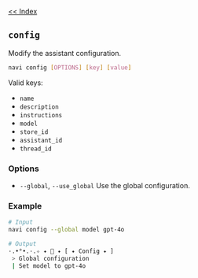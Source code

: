 [<< Index](docs/index.md)

## `config`
Modify the assistant configuration.

```bash
navi config [OPTIONS] [key] [value]
```

Valid keys:
 - `name`
 - `description`
 - `instructions`
 - `model`
 - `store_id`
 - `assistant_id`
 - `thread_id`

### Options
 - `--global`, `--use_global` Use the global configuration.

### Example
```bash
# Input
navi config --global model gpt-4o

# Output
·.•°•.·.✧ ✦ 🧚 ✦ [ ✦ Config ✦ ]
 > Global configuration
 | Set model to gpt-4o
```